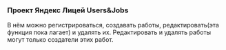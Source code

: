 <h3>Проект Яндекс Лицей Users&Jobs</h3>
<p>В нём можно регистрироваться, создавать работы, редактировать(эта функция пока лагает) и удалять их. Редактировать и удалять работы могут только создатели этих работ. </p>
